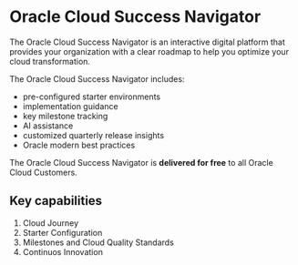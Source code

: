 # Oracle Cloud Success Navigator

The Oracle Cloud Success Navigator is an interactive digital platform that provides your organization with a clear roadmap to help you optimize your cloud transformation.

The Oracle Cloud Success Navigator includes:
- pre-configured starter environments
- implementation guidance
- key milestone tracking
- AI assistance
- customized quarterly release insights
- Oracle modern best practices

The Oracle Cloud Success Navigator is **delivered for free** to all Oracle Cloud Customers.

## Key capabilities

1. Cloud Journey
2. Starter Configuration
3. Milestones and Cloud Quality Standards
4. Continuos Innovation